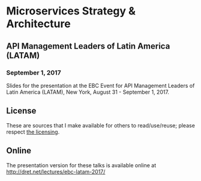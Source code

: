 # Microservices Strategy &amp; Architecture

## API Management Leaders of Latin America (LATAM)

### September 1, 2017

Slides for the presentation at the EBC Event for API Management Leaders of Latin America (LATAM), New York, August 31 - September 1, 2017.


## License

These are sources that I make available for others to read/use/reuse; please respect [the licensing](../LICENSE).


## Online

The presentation version for these talks is available online at http://dret.net/lectures/ebc-latam-2017/
